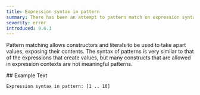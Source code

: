 ```yaml
---
title: Expression syntax in pattern
summary: There has been an attempt to pattern match on expression syntax. 
severity: error
introduced: 9.6.1
---
```


Pattern matching allows constructors and literals to be used to take apart values, exposing their contents. The syntax of patterns is very similar to that of the expressions that create values, but many constructs that are allowed in expression contexts are not meaningful patterns. 

## Example Text

```   
Expression syntax in pattern: [1 .. 10]
```

